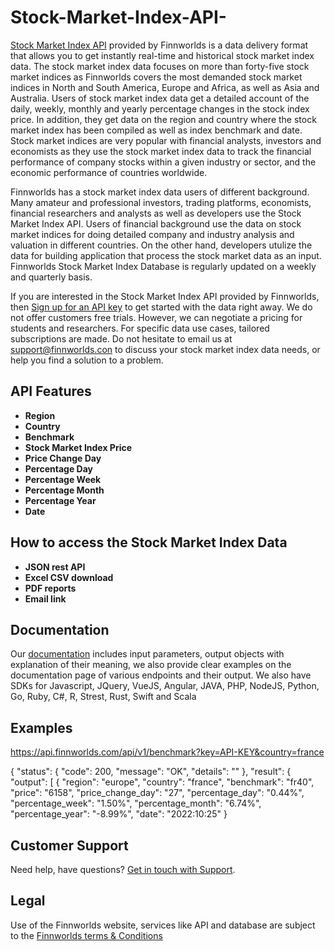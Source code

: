 # Stock-Market-Index-API-
<p><a href="https://finnworlds.com/stock-market-index-api/">Stock Market Index API</a> provided by Finnworlds is a data delivery format that allows you to get instantly real-time and historical stock market index data. The stock market index data focuses on more than forty-five stock market indices as Finnworlds covers the most demanded stock market indices in North and South America, Europe and Africa, as well as Asia and Australia. Users of stock market index data get a detailed account of the daily,  weekly, monthly and yearly percentage changes in the stock index price. In addition, they get data on the region and country where the stock market index has been compiled as well as index benchmark and date. Stock market indices are very popular with financial analysts, investors and economists as they use the stock market index data to track the financial performance of company stocks within a given industry or sector, and the economic performance of countries worldwide. 

Finnworlds has a stock market index data users of different background. Many amateur and professional investors, trading platforms, economists, financial researchers and analysts as well as developers use the Stock Market Index API. Users of financial background use the data on stock market indices for doing detailed company and industry analysis and valuation in different countries. On the other hand, developers utulize the data for building application that process the stock market data as an input. Finnworlds Stock Market Index Database is regularly updated on a weekly and quarterly basis. 

If you are interested in the Stock Market Index API provided by Finnworlds, then <a href="https://finnworlds.com/pricing">Sign up for an API key</a> to get started with the data right away. We do not offer customers free trials. However, we can negotiate a pricing for students and researchers. For specific data use cases, tailored subscriptions are made. Do not hesitate to email us at support@finnworlds.con to discuss your stock market index data needs, or help you find a solution to a problem. 

<h2>API Features</h2>
<ul><li><strong>Region</strong></li>
<li><strong>Country</strong></li>
<li><strong>Benchmark</strong></li>
<li><strong>Stock Market Index Price</strong></li>
<li><strong>Price Change Day</strong></li>
<li><strong>Percentage Day</strong></li>
<li><strong>Percentage Week</strong></li>
<li><strong>Percentage Month</strong></li>
<li><strong>Percentage Year</strong></li>
<li><strong>Date</strong></li></ul>

<h2>How to access the Stock Market Index Data</h2>



<ul><li><strong>JSON rest API</strong></li><li><strong>Excel CSV download</strong></li><li><strong>PDF reports</strong></li><li><strong>Email link</strong></li></ul>


<h2>Documentation</h2>


Our <a href="https://finnworlds.com/documentation">documentation</a> includes input parameters, output objects with explanation of their meaning, we also provide clear examples on the documentation page of various endpoints and their output. We also have SDKs for Javascript, JQuery, VueJS, Angular, JAVA, PHP, NodeJS, Python, Go, Ruby, C#, R, Strest, Rust, Swift and Scala</p>

<h2>Examples</h2>

https://api.finnworlds.com/api/v1/benchmark?key=API-KEY&country=france

{
    "status": {
        "code": 200,
        "message": "OK",
        "details": ""
    },
    "result": {
        "output": [
            {
                "region": "europe",
                "country": "france",
                "benchmark": "fr40",
                "price": "6158",
                "price_change_day": "27",
                "percentage_day": "0.44%",
                "percentage_week": "1.50%",
                "percentage_month": "6.74%",
                "percentage_year": "-8.99%",
                "date": "2022:10:25"
            }
   

    
<h2>Customer Support</h2>

<p>Need help, have questions? <a href="mailto:support@finnworlds.com">Get in touch with Support</a>.</p>

<h2>Legal</h2>

<p>Use of the Finnworlds website, services like API and database are subject to the&nbsp;<a href="https://finnworlds.com/legal/terms-and-conditions-on-finnworlds-data/">Finnworlds terms &amp; Conditions</a></p>



























